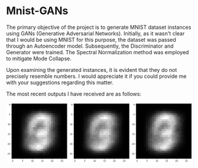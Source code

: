 # Mnist-GANs
 The primary objective of the project is to generate MNIST dataset instances using GANs (Generative Adversarial Networks). Initially, as it wasn't clear that I would be using MNIST for this purpose, the dataset was passed through an Autoencoder model. Subsequently, the Discriminator and Generator were trained. The Spectral Normalization method was employed to mitigate Mode Collapse.

Upon examining the generated instances, it is evident that they do not precisely resemble numbers. I would appreciate it if you could provide me with your suggestions regarding this matter.

The most recent outputs I have received are as follows: 

![](output.PNG)


